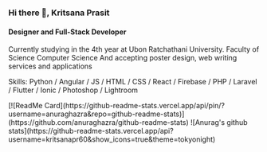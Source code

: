 ### Hi there 👋, Kritsana Prasit
#### Designer and Full-Stack Developer 

Currently studying in the 4th year at Ubon Ratchathani University. Faculty of Science Computer Science And accepting poster design, web writing services and applications

Skills: Python / Angular / JS / HTML / CSS / React / Firebase / PHP / Laravel / Flutter / Ionic / Photoshop / Lightroom 

<!--  [![Top Langs](https://github-readme-stats.vercel.app/api/top-langs/?username=kritsanapr60&langs_count=8)](https://github.com/anuraghazra/github-readme-stats)
[![willianrod's wakatime stats](https://github-readme-stats.vercel.app/api/wakatime?username=willianrod)](https://github.com/anuraghazra/github-readme-stats)
--!>

[![ReadMe Card](https://github-readme-stats.vercel.app/api/pin/?username=anuraghazra&repo=github-readme-stats)](https://github.com/anuraghazra/github-readme-stats)



![Anurag's github stats](https://github-readme-stats.vercel.app/api?username=kritsanapr60&show_icons=true&theme=tokyonight)

